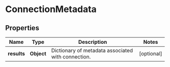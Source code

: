 

# ConnectionMetadata


## Properties

Name | Type | Description | Notes
------------ | ------------- | ------------- | -------------
**results** | **Object** | Dictionary of metadata associated with connection. |  [optional]




